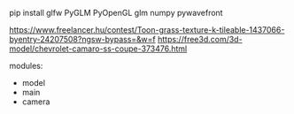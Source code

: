 pip install glfw PyGLM PyOpenGL glm numpy pywavefront

https://www.freelancer.hu/contest/Toon-grass-texture-k-tileable-1437066-byentry-24207508?ngsw-bypass=&w=f
https://free3d.com/3d-model/chevrolet-camaro-ss-coupe-373476.html

modules:
- model
- main
- camera